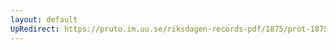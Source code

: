 ```yaml
---
layout: default
UpRedirect: https://pruto.im.uu.se/riksdagen-records-pdf/1875/prot-1875--ak--037/prot-1875--ak--037_022.pdf
---
```


